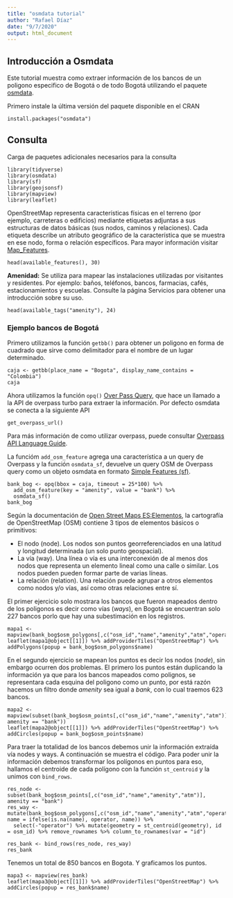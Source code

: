 ```yaml
---
title: "osmdata tutorial"
author: "Rafael Díaz"
date: "9/7/2020"
output: html_document
---
```


## Introducción a Osmdata

Este tutorial muestra como extraer información de los bancos de un poligono especifico de Bogotá o de todo Bogotá utilizando el paquete   [osmdata](https://github.com/ropensci/osmdata).

Primero instale la última versión del paquete disponible en el CRAN

```{r, eval=FALSE}
install.packages("osmdata")
```

## Consulta

Carga de paquetes adicionales necesarios para la consulta

```{r}
library(tidyverse)
library(osmdata)
library(sf)
library(geojsonsf)
library(mapview)
library(leaflet)
```


OpenStreetMap representa características físicas en el terreno (por ejemplo, carreteras o edificios) mediante etiquetas adjuntas a sus estructuras de datos básicas (sus nodos, caminos y relaciones). Cada etiqueta describe un atributo geográfico de la característica que se muestra en ese nodo, forma o relación específicos. Para mayor información visitar [Map_Features](https://wiki.openstreetmap.org/wiki/Map_Features).

```{r}
head(available_features(), 30)
```

**Amenidad:** Se utiliza para mapear las instalaciones utilizadas por visitantes y residentes. Por ejemplo: baños, teléfonos, bancos, farmacias, cafés, estacionamientos y escuelas. Consulte la página Servicios para obtener una introducción sobre su uso.

```{r}
head(available_tags("amenity"), 24)
```
### Ejemplo bancos de Bogotá

Primero utilizamos la función `getbb()` para obtener un poligono en forma de cuadrado que sirve como delimitador para el nombre de un lugar determinado.

```{r}
caja <- getbb(place_name = "Bogota", display_name_contains = "Colombia")
caja
```

Ahora utilizamos la función `opq()` [Over Pass Query](http://overpass-turbo.eu/), que hace un llamado a la API de overpass turbo para extraer la información. Por defecto osmdata se conecta a la siguiente API

```{r}
get_overpass_url()
```
Para más información de como utilizar overpass, puede consultar [Overpass API Language Guide](https://wiki.openstreetmap.org/wiki/Overpass_API/Language_Guide).

La funcióm `add_osm_feature` agrega una característica a un query de Overpass y la función `osmdata_sf`, devuelve un query OSM de Overpass query como un objeto osmdata en formato [Simple Features (sf)](https://cran.r-project.org/web/packages/sf/index.html).


```{r}
bank_bog <- opq(bbox = caja, timeout = 25*100) %>% 
  add_osm_feature(key = "amenity", value = "bank") %>% 
  osmdata_sf()
bank_bog
```

Según la documentación de [Open Street Maps ES:Elementos](https://wiki.openstreetmap.org/wiki/ES:Elementos), la cartografía de OpenStreetMap (OSM) contiene 3 tipos de elementos básicos o primitivos:

+ El nodo (node). Los nodos son puntos georreferenciados en una latitud y longitud determinada (un solo punto geospacial).
+ La vía (way). Una línea o vía es una interconexión de al menos dos nodos que representa un elemento lineal como una calle o similar. Los nodos pueden pueden formar parte de varias líneas.
+ La relación (relation). Una relación puede agrupar a otros elementos como nodos y/o vías, así como otras relaciones entre sí.

El primer ejercicio solo mostrara los bancos que fueron mapeados dentro de los poligonos es decir como vías (*ways*), en Bogotá se encuentran solo 227 bancos porlo que hay una subestimación en los registros.

```{r}
mapa1 <- mapview(bank_bog$osm_polygons[,c("osm_id","name","amenity","atm","operator")])
leaflet(mapa1@object[[1]]) %>% addProviderTiles("OpenStreetMap") %>% addPolygons(popup = bank_bog$osm_polygons$name)
```
En el segundo ejercicio se mapean los puntos es decir los nodos (*node*), sin embargo ocurren dos problemas.
El primero los puntos están duplicando la información ya que para los bancos mapeados como polignos, se representara cada esquina del poligono como un punto, por está razón hacemos un filtro donde *amenity* sea igual a *bank*, con lo cual traemos 623 bancos.

```{r}
mapa2 <- mapview(subset(bank_bog$osm_points[,c("osm_id","name","amenity","atm")], amenity == "bank"))
leaflet(mapa2@object[[1]]) %>% addProviderTiles("OpenStreetMap") %>% addCircles(popup = bank_bog$osm_points$name)
```

Para traer la totalidad de los bancos debemos unir la información extraída vía nodes y ways. A continuación se muestra el código. Para poder unir la información debemos transformar los polígonos en puntos para eso, hallamos el centroide de cada polígono con la función `st_centroid` y la unimos con `bind_rows`.

```{r}
res_node <- subset(bank_bog$osm_points[,c("osm_id","name","amenity","atm")], amenity == "bank")
res_way <- mutate(bank_bog$osm_polygons[,c("osm_id","name","amenity","atm","operator")], name = ifelse(is.na(name), operator, name)) %>% 
  select(-"operator") %>% mutate(geometry = st_centroid(geometry), id = osm_id) %>% remove_rownames %>% column_to_rownames(var = "id")

res_bank <- bind_rows(res_node, res_way)
res_bank
```
Tenemos un total de 850 bancos en Bogota. Y graficamos los puntos.

```{r}
mapa3 <- mapview(res_bank)
leaflet(mapa3@object[[1]]) %>% addProviderTiles("OpenStreetMap") %>% addCircles(popup = res_bank$name)
```
